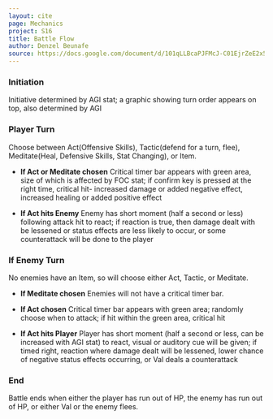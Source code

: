 ```yaml
---
layout: cite
page: Mechanics
project: S16
title: Battle Flow
author: Denzel Beunafe
source: https://docs.google.com/document/d/101qLLBcaPJFMcJ-C01EjrZeE2x5IZrrZjkhVExoGkTU/edit?usp=sharing
---
```

### Initiation

Initiative determined by AGI stat; a graphic showing turn order appears on top, also determined by AGI

### Player Turn

Choose between Act(Offensive Skills), Tactic(defend for a turn, flee), Meditate(Heal, Defensive Skills, Stat Changing), or Item.

- **If Act or Meditate chosen** Critical timer bar appears with green area, size of which is affected by FOC stat; if confirm key is pressed at the right time, critical hit- increased damage or added negative effect, increased healing or added positive effect

- **If Act hits Enemy** Enemy has short moment (half a second or less) following attack hit to react; if reaction is true, then damage dealt with be lessened or status effects are less likely to occur, or some counterattack will be done to the player

### If Enemy Turn

No enemies have an Item, so will choose either Act, Tactic, or Meditate.

- **If Meditate chosen** Enemies will not have a critical timer bar.

- **If Act chosen** Critical timer bar appears with green area; randomly choose when to attack; if hit within the green area, critical hit

- **If Act hits Player** Player has short moment (half a second or less, can be increased with AGI stat) to react, visual or auditory cue will be given; if timed right, reaction where damage dealt will be lessened, lower chance of negative status effects occurring, or Val deals a counterattack

### End

Battle ends when either the player has run out of HP, the enemy has run out of HP, or either Val or the enemy flees.
